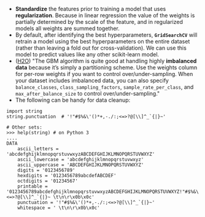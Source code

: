 - **Standardize** the features prior to training a model that uses **regularization**. 
Because in linear regression the value of the weights is partially determined by the scale of the feature, 
and in regularized models all weights are summed together.
- By default, after identifying the best hyperparameters, **`GridSearchCV`** will retrain a model using the best hyperparameters on the entire dataset (rather than leaving a fold
out for cross-validation). We can use this model to predict values like any other scikit-learn model.
- ([H2O](http://docs.h2o.ai/h2o/latest-stable/h2o-docs/data-science/gbm-faq/about_the_data.html#lossfunction)) "The GBM algorithm is quite good at handling highly **imbalanced data** because it’s simply a partitioning scheme. Use the weights column for per-row weights if you want to control over/under-sampling. When your dataset includes imbalanced data, you can also specify `balance_classes`, `class_sampling_factors`, `sample_rate_per_class`, and `max_after_balance_size` to control over/under-sampling."
- The following can be handy for data cleanup:
````
import string
string.punctuation  # '!"#$%&\'()*+,-./:;<=>?@[\\]^_`{|}~'

# Other sets:
>>> help(string) # on Python 3
....
DATA
    ascii_letters = 'abcdefghijklmnopqrstuvwxyzABCDEFGHIJKLMNOPQRSTUVWXYZ'
    ascii_lowercase = 'abcdefghijklmnopqrstuvwxyz'
    ascii_uppercase = 'ABCDEFGHIJKLMNOPQRSTUVWXYZ'
    digits = '0123456789'
    hexdigits = '0123456789abcdefABCDEF'
    octdigits = '01234567'
    printable = '0123456789abcdefghijklmnopqrstuvwxyzABCDEFGHIJKLMNOPQRSTUVWXYZ!"#$%&\'()*+,-./:;<=>?@[\\]^_`{|}~ \t\n\r\x0b\x0c'
    punctuation = '!"#$%&\'()*+,-./:;<=>?@[\\]^_`{|}~'
    whitespace = ' \t\n\r\x0b\x0c'
````
